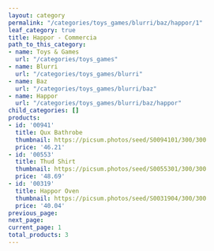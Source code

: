 ```yaml
---
layout: category
permalink: "/categories/toys_games/blurri/baz/happor/1"
leaf_category: true
title: Happor - Commercia
path_to_this_category:
- name: Toys & Games
  url: "/categories/toys_games"
- name: Blurri
  url: "/categories/toys_games/blurri"
- name: Baz
  url: "/categories/toys_games/blurri/baz"
- name: Happor
  url: "/categories/toys_games/blurri/baz/happor"
child_categories: []
products:
- id: '00941'
  title: Qux Bathrobe
  thumbnail: https://picsum.photos/seed/S0094101/300/300
  price: '46.21'
- id: '00553'
  title: Thud Shirt
  thumbnail: https://picsum.photos/seed/S0055301/300/300
  price: '48.69'
- id: '00319'
  title: Happor Oven
  thumbnail: https://picsum.photos/seed/S0031904/300/300
  price: '40.04'
previous_page: 
next_page: 
current_page: 1
total_products: 3
---
```

